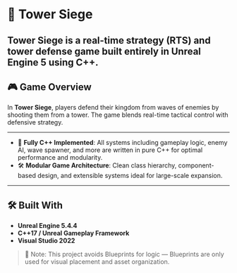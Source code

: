 # 🏰 Tower Siege

**Tower Siege** is a real-time strategy (RTS) and tower defense game built entirely in **Unreal Engine 5** using **C++**.
---

## 🎮 Game Overview

In **Tower Siege**, players defend their kingdom from waves of enemies by shooting them from a tower. The game blends real-time tactical control with defensive strategy.

---

- 🔷 **Fully C++ Implemented**: All systems including gameplay logic, enemy AI, wave spawner, and more are written in pure C++ for optimal performance and modularity.
- 🛠️ **Modular Game Architecture**: Clean class hierarchy, component-based design, and extensible systems ideal for large-scale expansion.

---

## 🛠 Built With

- **Unreal Engine 5.4.4**  
- **C++17 / Unreal Gameplay Framework**  
- **Visual Studio 2022** 

> 📌 Note: This project avoids Blueprints for logic — Blueprints are only used for visual placement and asset organization.

